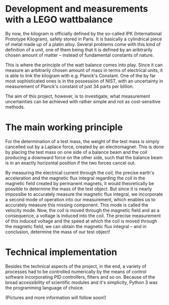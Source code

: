 # Development and measurements with a LEGO wattbalance

By now, the kilogram is officially defined by the so-called IPK (International Prototype Kilogram), safely stored in Paris. It is basically a cylindrical piece of metal made up of a platin alloy.
Several problems come with this kind of definition of a unit, one of them being that it is defined by an aribtrarily chosen amount of matter – instead of fundamental constants of nature.

This is where the principle of the watt balance comes into play. Since it can measure an arbitrarily chosen amount of mass in terms of electrical units, it is able to link the kilogram with e.g. Planck's Constant.
One of the by far most sophisticated ones is in the possession of NIST, with an uncertainty in measurement of Planck's constant of just 34 parts per billion.

The aim of this project, however, is to investigate, what measurement uncertainties can be achieved with rather simple and not as cost-sensitive methods.

# The main working principle

For the determination of a test mass, the weight of the test mass is simply cancelled out by a Laplace force, created by an electromagnet.
This is done by placing the test mass on one side of a balance beam and the coil producing a downward force on the other side, such that the balance beam is in an exactly horizontal position if the two forces cancel out.

By measuring the electrical current through the coil, the precise earth's acceleration and the magnetic flux integral regarding the coil in the magnetic field created by permanent magnets, it would theoretically be possible to
determine the mass of the test object. But since it is nearly impossibe to accurately measure the magnetic flux integral, we incorporate a second mode of operation into our measurement, which enables us to accurately measure this
missing component. This mode is called the velocity mode. Now, the coil is moved through the magnetic field and as a consequence, a voltage is induced into the coil.
The precise measurement of this induced voltage and the speed at which the coil is moved through the magnetic field, we can obtain the magnetic flux integral – and in conclusion, determine the mass of our test object!

# Technical implementation
Besides the technical aspects of the project, in the end, a variety of processes had to be controlled numerically by the means of control software incorporating PID controllers, filters and so on.
Because of the broad accessibility of scientific modules and it's simplicity, Python 3 was the programming language of choice.

(Pictures and more information will follow soon!)
